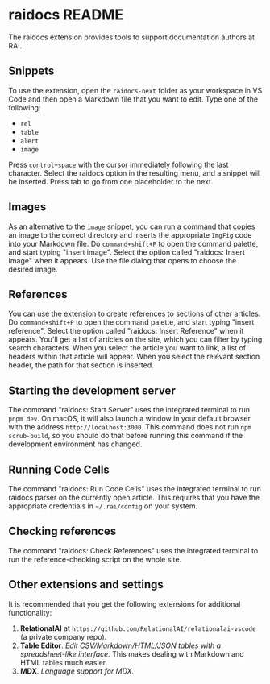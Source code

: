 # raidocs README

The raidocs extension provides tools to support documentation authors at RAI.

## Snippets

To use the extension, open the `raidocs-next` folder as your workspace in VS Code and then open a Markdown file that you want to edit. Type one of the following:

- `rel`
- `table`
- `alert`
- `image`

Press `control+space` with the cursor immediately following the last character. Select the raidocs option in the resulting menu, and a snippet will be inserted. Press tab to go from one placeholder to the next.

## Images

As an alternative to the `image` snippet, you can run a command that copies an image to the correct directory and inserts the appropriate `ImgFig` code into your Markdown file.  Do `command+shift+P` to open the command palette, and start typing "insert image". Select the option called "raidocs: Insert Image" when it appears. Use the file dialog that opens to choose the desired image.

## References

You can use the extension to create references to sections of other articles. Do `command+shift+P` to open the command palette, and start typing "insert reference". Select the option called "raidocs: Insert Reference" when it appears. You'll get a list of articles on the site, which you can filter by typing search characters. When you select the article you want to link, a list of headers within that article will appear. When you select the relevant section header, the path for that section is inserted.

## Starting the development server

The command "raidocs: Start Server" uses the integrated terminal to run `pnpm dev`. On macOS, it will also launch a window in your default browser with the address `http://localhost:3000`. This command does not run `npm scrub-build`, so you should do that before running this command if the development environment has changed.

## Running Code Cells

The command "raidocs: Run Code Cells" uses the integrated terminal to run raidocs parser on the currently open article. This requires that you have the appropriate credentials in `~/.rai/config` on your system.

## Checking references

The command "raidocs: Check References" uses the integrated terminal to run the reference-checking script on the whole site.

## Other extensions and settings

It is recommended that you get the following extensions for additional functionality:

1. **RelationalAI** at `https://github.com/RelationalAI/relationalai-vscode` (a private company repo).
1. **Table Editor**. *Edit CSV/Markdown/HTML/JSON tables with a spreadsheet-like interface.* This makes dealing with Markdown and HTML tables much easier.
1. **MDX**. *Language support for MDX.*